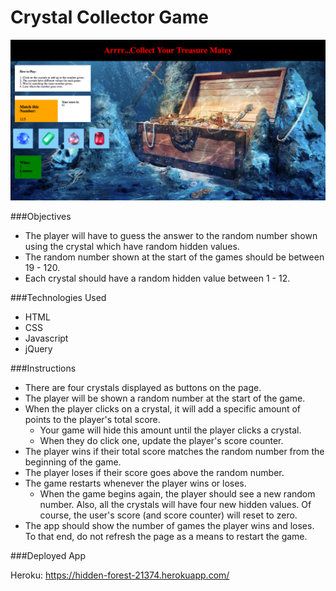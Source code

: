 # Crystal Collector Game
![alt tag](https://github.com/melissag13/week-4-game/blob/master/assets/images/Screen%20Shot%202017-01-31%20at%208.30.31%20AM.png)

###Objectives
* The player will have to guess the answer to the random number shown using the crystal which have random hidden values.
* The random number shown at the start of the games should be between 19 - 120.
* Each crystal should have a random hidden value between 1 - 12.

###Technologies Used
* HTML
* CSS
* Javascript
* jQuery


###Instructions

* There are four crystals displayed as buttons on the page.
* The player will be shown a random number at the start of the game.
* When the player clicks on a crystal, it will add a specific amount of points to the player's total score. 
	* Your game will hide this amount until the player clicks a crystal.
  * When they do click one, update the player's score counter.
* The player wins if their total score matches the random number from the beginning of the game.
* The player loses if their score goes above the random number.
* The game restarts whenever the player wins or loses.
  * When the game begins again, the player should see a new random number. Also, all the crystals will have four new hidden values. Of course, the user's score (and score counter) will reset to zero.
* The app should show the number of games the player wins and loses. To that end, do not refresh the page as a means to restart the game.


###Deployed App

Heroku: https://hidden-forest-21374.herokuapp.com/
